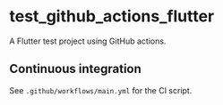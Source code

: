 # test_github_actions_flutter

A Flutter test project using GitHub actions.

## Continuous integration

See `.github/workflows/main.yml` for the CI script.
